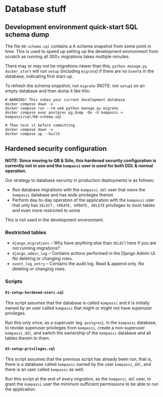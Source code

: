 # Database stuff

## Development environment quick-start SQL schema dump

The file `00-schema.sql` contains a A schema snapshot from some point in time. This is used to speed up setting up the development environment from scratch as running all 300+ migrations takes multiple minutes.

There may or may not be migrations newer than this; `python manage.py docker_start` will run `setup` (including `migrate`) if there are no `Event`s in the database, indicating first start-up.

To refresh the schema snapshot, run `migrate` (NOTE: not `setup`) on an empty database and then dump it like this:

    # WARNING! This nukes your current development database
    docker compose down -v
    docker compose run --rm web python manage.py migrate
    docker compose exec postgres pg_dump -Ox -U kompassi > kompassi/sql/00-schema.sql

    # Then test it before committing
    docker compose down -v
    docker compose up --build

## Hardened security configuration

**NOTE: Since moving to QB & Siilo, this hardened security configuration is currently not in use and the `kompassi` user is used for both DDL & normal operation.**

Our strategy to database security in production deployments is as follows:

* Run database migrations with the `kompassi_ddl` user that owns the `kompassi` database and has wide privileges therein
* Perform day-to-day operation of the application with the `kompassi` user that only has `SELECT, CREATE, UPDATE, DELETE` privileges to most tables and even more restricted to some

This is not used in the development environment.

### Restricted tables

* `django_migrations` – Why have anything else than `SELECT` here if you are not running migrations?
* `django_admin_log` – Contains actions performed in the Django Admin UI. No deleting or changing rows.
* `event_log_entry` – Contains the audit log. Read & append only. No deleting or changing rows.

### Scripts

#### `01-setup-hardened-users.sql`

This script assumes that the database is called `kompassi` and it is initially owned by an user called `kompassi` that might or might not have superuser privileges.

Run this only once, as a superuser (eg. `postgres`), in the `kompassi` database, to revoke superuser privileges from `kompassi`, create a non-superuser `kompassi_ddl`, and switch the ownership of the `kompassi` database and all tables therein to them.

#### `02-setup-privileges.sql`

This script assumes that the previous script has already been run, that is, there is a database called `kompassi` owned by the user `kompassi_ddl`, and there is an user called `kompassi` as well.

Run this script at the end of every migration, as the `kompassi_ddl` user, to grant the `kompassi` user the minimum sufficient permissions to be able to run the application.
